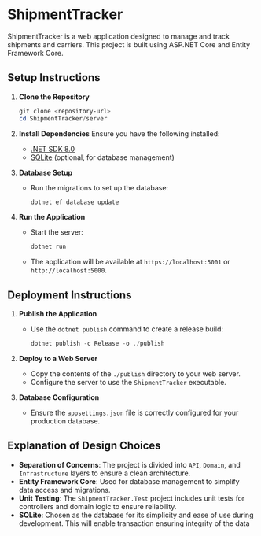 # ShipmentTracker

ShipmentTracker is a web application designed to manage and track shipments and carriers. This project is built using ASP.NET Core and Entity Framework Core.

## Setup Instructions

1. **Clone the Repository**
   ```powershell
   git clone <repository-url>
   cd ShipmentTracker/server
   ```

2. **Install Dependencies**
   Ensure you have the following installed:
   - [.NET SDK 8.0](https://dotnet.microsoft.com/download/dotnet/8.0)
   - [SQLite](https://www.sqlite.org/download.html) (optional, for database management)

3. **Database Setup**
   - Run the migrations to set up the database:
     ```powershell
     dotnet ef database update
     ```

4. **Run the Application**
   - Start the server:
     ```powershell
     dotnet run
     ```
   - The application will be available at `https://localhost:5001` or `http://localhost:5000`.

## Deployment Instructions

1. **Publish the Application**
   - Use the `dotnet publish` command to create a release build:
     ```powershell
     dotnet publish -c Release -o ./publish
     ```

2. **Deploy to a Web Server**
   - Copy the contents of the `./publish` directory to your web server.
   - Configure the server to use the `ShipmentTracker` executable.

3. **Database Configuration**
   - Ensure the `appsettings.json` file is correctly configured for your production database.

## Explanation of Design Choices

- **Separation of Concerns**: The project is divided into `API`, `Domain`, and `Infrastructure` layers to ensure a clean architecture.
- **Entity Framework Core**: Used for database management to simplify data access and migrations.
- **Unit Testing**: The `ShipmentTracker.Test` project includes unit tests for controllers and domain logic to ensure reliability.
- **SQLite**: Chosen as the database for its simplicity and ease of use during development. This will enable transaction ensuring integrity of the data
